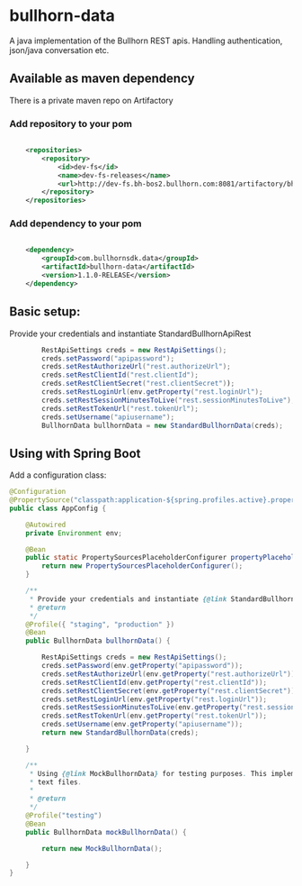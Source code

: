 # bullhorn-data
A java implementation of the Bullhorn REST apis. Handling authentication, json/java conversation etc.

## Available as maven dependency

There is a private maven repo on Artifactory

### Add repository to your pom

```xml

	<repositories>
		<repository>
			<id>dev-fs</id>
			<name>dev-fs-releases</name>
			<url>http://dev-fs.bh-bos2.bullhorn.com:8081/artifactory/bh-platform-release</url>
		</repository>
	</repositories>
```
### Add dependency to your pom

```xml

	<dependency>
		<groupId>com.bullhornsdk.data</groupId>
		<artifactId>bullhorn-data</artifactId>
		<version>1.1.0-RELEASE</version>
	</dependency>
```


## Basic setup:

Provide your credentials and instantiate StandardBullhornApiRest
```java
        RestApiSettings creds = new RestApiSettings();
		creds.setPassword("apipassword");
		creds.setRestAuthorizeUrl("rest.authorizeUrl");
		creds.setRestClientId("rest.clientId");
		creds.setRestClientSecret("rest.clientSecret"));
		creds.setRestLoginUrl(env.getProperty("rest.loginUrl");
		creds.setRestSessionMinutesToLive("rest.sessionMinutesToLive");
		creds.setRestTokenUrl("rest.tokenUrl");
		creds.setUsername("apiusername");
		BullhornData bullhornData = new StandardBullhornData(creds);
```




## Using with Spring Boot

Add a configuration class:
```java
@Configuration
@PropertySource("classpath:application-${spring.profiles.active}.properties")
public class AppConfig {

	@Autowired
	private Environment env;

	@Bean
	public static PropertySourcesPlaceholderConfigurer propertyPlaceholderConfigurer() {
		return new PropertySourcesPlaceholderConfigurer();
	}

	/**
	 * Provide your credentials and instantiate {@link StandardBullhornData} with those.
	 * @return
	 */
	@Profile({ "staging", "production" })
	@Bean
	public BullhornData bullhornData() {

		RestApiSettings creds = new RestApiSettings();
		creds.setPassword(env.getProperty("apipassword"));
		creds.setRestAuthorizeUrl(env.getProperty("rest.authorizeUrl"));
		creds.setRestClientId(env.getProperty("rest.clientId"));
		creds.setRestClientSecret(env.getProperty("rest.clientSecret"));
		creds.setRestLoginUrl(env.getProperty("rest.loginUrl"));
		creds.setRestSessionMinutesToLive(env.getProperty("rest.sessionMinutesToLive"));
		creds.setRestTokenUrl(env.getProperty("rest.tokenUrl"));
		creds.setUsername(env.getProperty("apiusername"));
		return new StandardBullhornData(creds);

	}

	/**
	 * Using {@link MockBullhornData} for testing purposes. This implementation of {@link BullhornData} uses test data stored in local
	 * text files.
	 * 
	 * @return
	 */
	@Profile("testing")
	@Bean
	public BullhornData mockBullhornData() {

		return new MockBullhornData();

	}
}
```
